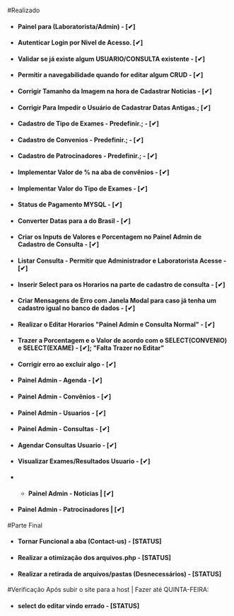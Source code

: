 #Realizado
- <h4>Painel para (Laboratorista/Admin) - [✔]
- <h4>Autenticar Login por Nivel de Acesso. [✔]
- <h4>Validar se já existe algum USUARIO/CONSULTA existente - [✔]
- <h4>Permitir a navegabilidade quando for editar algum CRUD - [✔]
- <h4>Corrigir Tamanho da Imagem na hora de Cadastrar Noticias - [✔]
- <h4>Corrigir Para Impedir o Usuário de Cadastrar Datas Antigas.; [✔]
- <h4>Cadastro de Tipo de Exames - Predefinir.; -  [✔]
- <h4>Cadastro de Convenios - Predefinir.; - [✔]
- <h4>Cadastro de Patrocinadores - Predefinir.; - [✔]️
- <h4>Implementar Valor de % na aba de convênios - [✔]
- <h4>Implementar Valor do Tipo de Exames - [✔]
- <h4>Status de Pagamento MYSQL - [✔]
- <h4>Converter Datas para a do Brasil - [✔]
- <h4>Criar os Inputs de Valores e Porcentagem no Painel Admin de Cadastro de Consulta - [✔]
- <h4>Listar Consulta - Permitir que Administrador e Laboratorista Acesse - [✔]
- <h4>Inserir Select para os Horarios na parte de cadastro de consulta - [✔]
- <h4>Criar Mensagens de Erro com Janela Modal para caso já tenha um cadastro igual no banco de dados - [✔]
- <h4>Realizar o Editar Horarios "Painel Admin e Consulta Normal" - [✔]
- <h4>Trazer a Porcentagem e o Valor de acordo com o SELECT(CONVENIO) e SELECT(EXAME) - [✔]; "Falta Trazer no Editar"
- <h4>Corrigir erro ao excluir algo - [✔]
- <h4>Painel Admin - Agenda - [✔]
- <h4>Painel Admin - Convênios - [✔]
- <h4>Painel Admin - Usuarios - [✔]
- <h4>Painel Admin - Consultas - [✔]
- <h4>Agendar Consultas Usuario - [✔]
- <h4>Visualizar Exames/Resultados Usuario - [✔]
- - <h4>Painel Admin - Noticias | [✔]
- <h4>Painel Admin - Patrocinadores | [✔]

#Parte Final
- <H4>Tornar Funcional a aba (Contact-us) - [STATUS]
- <h4>Realizar a otimização dos arquivos.php - [STATUS]
- <h4>Realizar a retirada de arquivos/pastas (Desnecessários) - [STATUS]

#Verificação Após subir o site para a host | Fazer até QUINTA-FEIRA:
- <h4>select do editar vindo errado - [STATUS]



